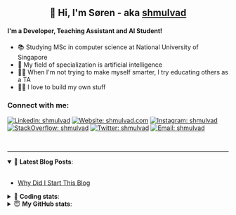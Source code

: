 <h2 align="center">
	👋 Hi, I'm Søren - aka <a href="https://shmulvad.com">shmulvad</a>
</h2>

#### I'm a Developer, Teaching Assistant and AI Student!
- 📚 Studying MSc in computer science at National University of Singapore
- 🧠 My field of specialization is artificial intelligence
- 👨‍🏫 When I'm not trying to make myself smarter, I try educating others as a TA
- 👨‍💻 I love to build my own stuff

### Connect with me:

[![Linkedin: shmulvad](https://img.shields.io/badge/shmulvad-blue?style=flat&logo=Linkedin&logoColor=white)][linkedin]
[![Website: shmulvad.com](https://img.shields.io/badge/shmulvad.com-47CCCC?&style=flat&logo=Google-Chrome&logoColor=white)][website]
[![Instagram: shmulvad](https://img.shields.io/badge/-@shmulvad-purple?style=flat&logo=Instagram&logoColor=white)][instagram]
[![StackOverflow: shmulvad](https://img.shields.io/badge/shmulvad-FE7A16?style=flat&logo=stack-overflow&logoColor=white)][stackOverflow]
[![Twitter: shmulvad](https://img.shields.io/badge/@shmulvad-1ca0f1?style=flat&logo=twitter&logoColor=white)][twitter]
[![Email: shmulvad](https://img.shields.io/badge/shmulvad-D14836?style=flat&logo=gmail&logoColor=white)][mail]

<br />

---

<details open>
 <summary>📕 <b>Latest Blog Posts</b>: </summary>

<br>

<!-- BLOG-POST-LIST:START -->
- [Why Did I Start This Blog](https://shmulvad.com/blog/why-did-start-this-blog)
<!-- BLOG-POST-LIST:END -->

</details>

<!-- --- -->

<details>
 <summary>🤖 <b>Coding stats</b>: </summary>

<br>

<!--START_SECTION:waka-->
**I'm a Night 🦉** 

```text
🌞 Morning    67 commits     ████░░░░░░░░░░░░░░░░░░░░░   16.92% 
🌆 Daytime    111 commits    ███████░░░░░░░░░░░░░░░░░░   28.03% 
🌃 Evening    100 commits    ██████░░░░░░░░░░░░░░░░░░░   25.25% 
🌙 Night      118 commits    ███████░░░░░░░░░░░░░░░░░░   29.8%

```


📊 **This Week I Spent My Time On** 

```text
💬 Programming Languages: 
HTML                     6 hrs 50 mins       █████████░░░░░░░░░░░░░░░░   38.71% 
Python                   3 hrs 44 mins       █████░░░░░░░░░░░░░░░░░░░░   21.2% 
SQL                      2 hrs 30 mins       ███░░░░░░░░░░░░░░░░░░░░░░   14.19% 
JavaScript               1 hr 41 mins        ██░░░░░░░░░░░░░░░░░░░░░░░   9.62% 
Other                    1 hr 36 mins        ██░░░░░░░░░░░░░░░░░░░░░░░   9.14%

🔥 Editors: 
VS Code                  10 hrs 55 mins      ███████████████░░░░░░░░░░   61.9% 
Sublime Text             5 hrs 17 mins       ███████░░░░░░░░░░░░░░░░░░   29.96% 
Zsh                      1 hr 26 mins        ██░░░░░░░░░░░░░░░░░░░░░░░   8.14%

🐱‍💻 Projects: 
dashboard                13 hrs              ██████████████████░░░░░░░   73.67% 
Unknown Project          3 hrs 5 mins        ████░░░░░░░░░░░░░░░░░░░░░   17.53% 
src                      1 hr 8 mins         █░░░░░░░░░░░░░░░░░░░░░░░░   6.51% 
Terminal                 16 mins             ░░░░░░░░░░░░░░░░░░░░░░░░░   1.57% 
web                      4 mins              ░░░░░░░░░░░░░░░░░░░░░░░░░   0.39%

```


<!--END_SECTION:waka-->

</details>

<!-- --- -->

<details>
 <summary>😇 <b>My GitHub stats</b>: </summary>

<br>

<img align="left" alt="shmulvad's Github Stats" src="https://github-readme-stats.vercel.app/api?username=shmulvad&show_icons=true&hide_border=true" />

</details>



[website]: https://shmulvad.com
[twitter]: https://twitter.com/shmulvad
[linkedin]: https://linkedin.com/in/shmulvad
[instagram]: https://instagram.com/shmulvad
[stackOverflow]: https://stackoverflow.com/users/9248793/shmulvad
[mail]: mailto:shmulvad@gmail.com
[github]: https://github.com/shmulvad
